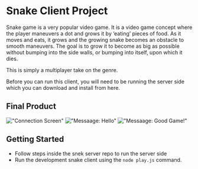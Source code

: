 # Snake Client Project

Snake game is a very popular video game. It is a video game concept where the player maneuvers a dot and grows it by ‘eating’ pieces of food. As it moves and eats, it grows and the growing snake becomes an obstacle to smooth maneuvers. The goal is to grow it to become as big as possible without bumping into the side walls, or bumping into itself, upon which it dies.

This is simply a multiplayer take on the genre.

Before you can run this client, you will need to be running the server side which you can download and install from here. 

## Final Product

!["Connection Screen"](https://i.imgur.com/emhUS7y.png)
!["Messaage: Hello"](https://i.imgur.com/Iygi4p2.png)
!["Messaage: Good Game!"](https://i.imgur.com/7yB4SGg.png)

## Getting Started

- Follow steps inside the snek server repo to run the server side
- Run the development snake client using the `node play.js` command.